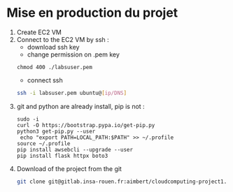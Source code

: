 # Mise en production du projet  

1. Create EC2 VM
2. Connect to the EC2 VM by ssh : 
    - download ssh key 
    - change permission on .pem key
    ```shell
    chmod 400 ./labsuser.pem
    ``` 
    - connect ssh 
    ```bash
    ssh -i labsuser.pem ubuntu@[ip/DNS]
    ```
3. git and python are already install, pip is not :
    ```shell
    sudo -i
    curl -O https://bootstrap.pypa.io/get-pip.py
    python3 get-pip.py --user
     echo "export PATH=LOCAL_PATH:$PATH" >> ~/.profile
    source ~/.profile
    pip install awsebcli --upgrade --user
    pip install flask httpx boto3

    ```
4. Download of the project from the git
    ```bash
    git clone git@gitlab.insa-rouen.fr:aimbert/cloudcomputing-project1.git
    ```
